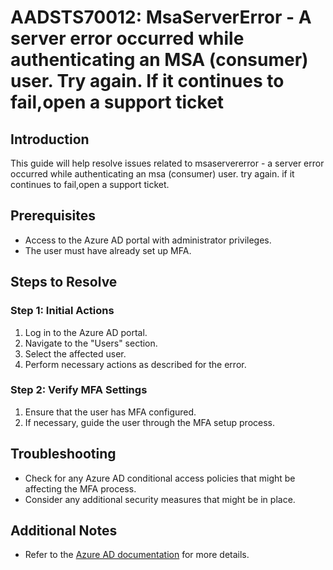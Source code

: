 # AADSTS70012: MsaServerError - A server error occurred while authenticating an MSA (consumer) user. Try again. If it continues to fail,open a support ticket

## Introduction
This guide will help resolve issues related to msaservererror - a server error occurred while authenticating an msa (consumer) user. try again. if it continues to fail,open a support ticket.

## Prerequisites
- Access to the Azure AD portal with administrator privileges.
- The user must have already set up MFA.

## Steps to Resolve

### Step 1: Initial Actions
1. Log in to the Azure AD portal.
2. Navigate to the "Users" section.
3. Select the affected user.
4. Perform necessary actions as described for the error.

### Step 2: Verify MFA Settings
1. Ensure that the user has MFA configured.
2. If necessary, guide the user through the MFA setup process.

## Troubleshooting
- Check for any Azure AD conditional access policies that might be affecting the MFA process.
- Consider any additional security measures that might be in place.

## Additional Notes
- Refer to the [Azure AD documentation](https://learn.microsoft.com/en-us/azure/active-directory/) for more details.
